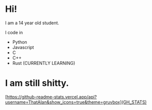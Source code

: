 # Hi!

I am a 14 year old student.

I code in
- Python
- Javascript
- C
- C++
- Rust (CURRENTLY LEARNING)

# I am still shitty.
[https://github-readme-stats.vercel.app/api?username=ThatAlan&show_icons=true&theme=gruvbox](GH_STATS)
